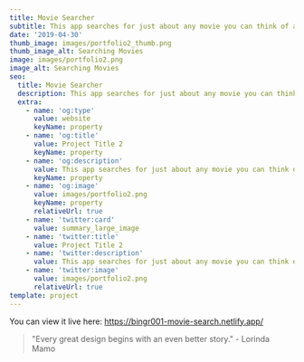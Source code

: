 ```yaml
---
title: Movie Searcher
subtitle: This app searches for just about any movie you can think of and displays the movie poster and synopsis. It was built with React and the OMDB API.
date: '2019-04-30'
thumb_image: images/portfolio2_thumb.png
thumb_image_alt: Searching Movies
image: images/portfolio2.png
image_alt: Searching Movies
seo:
  title: Movie Searcher
  description: This app searches for just about any movie you can think of and displays the movie poster and synopsis. It was built with React and the OMDB API.
  extra:
    - name: 'og:type'
      value: website
      keyName: property
    - name: 'og:title'
      value: Project Title 2
      keyName: property
    - name: 'og:description'
      value: This app searches for just about any movie you can think of and displays the movie poster and synopsis. It was built with React and the OMDB API.
      keyName: property
    - name: 'og:image'
      value: images/portfolio2.png
      keyName: property
      relativeUrl: true
    - name: 'twitter:card'
      value: summary_large_image
    - name: 'twitter:title'
      value: Project Title 2
    - name: 'twitter:description'
      value: This app searches for just about any movie you can think of and displays the movie poster and synopsis. It was built with React and the OMDB API.
    - name: 'twitter:image'
      value: images/portfolio2.png
      relativeUrl: true
template: project
---
```


You can view it live here: https://bingr001-movie-search.netlify.app/

>"Every great design begins with an even better story." - Lorinda Mamo

